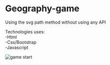 # Geography-game
Using the svg path method without using any API

Technologies uses:</br>
-Html</br>
-Css/Bootstrap</br>
-Javascript

![game start](https://user-images.githubusercontent.com/39555628/57438451-8a174900-7276-11e9-8659-7c7a9f2893a3.png)
